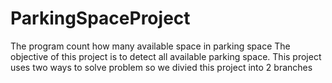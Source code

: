 # ParkingSpaceProject
The program count how many available space in parking space
The objective of this project is to detect all available parking space. This project uses two ways to solve problem so we divied this project into 2 branches
